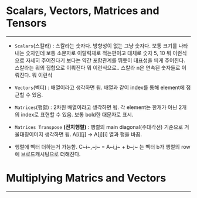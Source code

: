 # Scalars, Vectors, Matrices and Tensors
---

- `Scalars`(스칼라) : 스칼라는 숫자다. 방향성이 없는 그냥 숫자다. 보통 크기를 나타내는 숫자인데 보통 소문자로 이탈릭체로 적는편이고 대체로 숫자 5, 10 뭐 이런식으로 자세히 주어진다기 보다는 
                      약간 포함관계를 뛰듯이 대표성을 띄게 주어진다. 스칼라는 뭐의 집합으로 이뤄진다 뭐 이런식으로.. 스칼라 n은 연속된 숫자들로 이뤄진다. 뭐 이런식
                      

- `Vectors`(벡터) : 배열이라고 생각하면 됨. 배열과 같이 index를 통해 element에 접근할 수 있음. 

- `Matrices`(행렬) : 2차원 배열이라고 생각하면 됨. 각 element는 한개가 아닌 2개의 index로 표현할 수 있음. 보통 bold한 대문자로 표시.


- `Matrices Transpose` **(전치행렬)** : 행렬의 main diagonal(주대각선) 기준으로 거울대칭이미지 생각하면 됨.
                                     A[i][j] -> A[j][i] 열과 행을 바꿈.

- 행렬에 벡터 더하는거 가능함.
C~i~,~j~ = A~i,j~ + b~j~ 는 벡터 b가 행렬의 row에 브로드캐시팅으로 더해진다.


# Multiplying Matrics and Vectors
---
